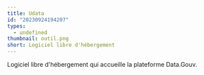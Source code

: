 ```yaml
---
title: Udata
id: "20230924194207"
types:
  - undefined
thumbnail: outil.png
short: Logiciel libre d'hébergement
---
```


Logiciel libre d'hébergement qui accueille la plateforme Data.Gouv.